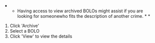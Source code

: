 * * Having access to view archived BOLOs might assist if you are looking for someonewho fits the description of another crime. * *
1) Click 'Archive'
2) Select a BOLO
3) Click 'View' to view the details